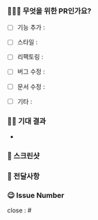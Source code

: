 ### 👩🏻‍💻 무엇을 위한 PR인가요?
- [ ] 기능 추가 : 
- [ ] 스타일 : 
- [ ] 리팩토링 : 
- [ ] 버그 수정 : 
- [ ] 문서 수정 : 
- [ ] 기타 : 


### 🙏🏻 기대 결과
- 

### 📸 스크린샷


### 🙂 전달사항

### 😉 Issue Number
close : #
